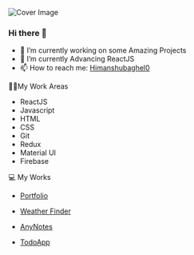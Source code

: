 ![Cover Image](https://i.postimg.cc/xTStjVyX/linkedin-Banner-1.png)
### Hi there 👋

<!--
**himanshu-baghel07/himanshu-baghel07** is a ✨ _special_ ✨ repository because its `README.md` (this file) appears on your GitHub profile.

Here are some ideas to get you started: -->

- 🔭 I’m currently working on some Amazing Projects
- 🌱 I’m currently Advancing ReactJS
- 📫 How to reach me: [Himanshubaghel0](https://twitter.com/himanshubaghel0)


👨‍💻My Work Areas
- ReactJS
- Javascript
- HTML
- CSS
- Git
- Redux
- Material UI
- Firebase

💻 My Works

- [Portfolio](https://himanshu-baghel.web.app/)

- [Weather Finder](https://weather-app-ba5df.web.app/)

- [AnyNotes](https://anynotess.web.app/)

- [TodoApp](https://todoapp-ef35a.web.appa)






